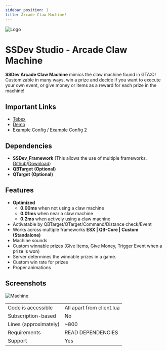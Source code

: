 ```yaml
---
sidebar_position: 1
title: Arcade Claw Machine!
---
```


![Logo](https://cloud.k8s.alexr03.dev/giRa0/babevaPU03.png/raw.png)

#  SSDev Studio - Arcade Claw Machine
**SSDev Arcade Claw Machine** mimics the claw machine found in GTA:O! Customizable in many ways, win a prize and decide if you want to execute your own event, or give money or items as a reward for each prize in the machine! 

## Important Links
- [Tebex](https://store.ssdev.studio/package/5077486)
- [Demo](https://youtu.be/K7Mc_s3OYoY)
- [Example Config](https://cloud.k8s.alexr03.dev/giRa0/gaxebaYo97.png/raw.png) / [Example Config 2](https://cloud.k8s.alexr03.dev/giRa0/SUrIWOWo93.png/raw.png)

## Dependencies
- **SSDev_Framework** (This allows the use of multiple frameworks. [Github](https://github.com/SSDev-Studio/ssdev_framework)/[Download](https://github.com/SSDev-Studio/ssdev_framework/archive/refs/heads/master.zip))
- **QBTarget** **(Optional)**
- **QTarget** **(Optional)**

## Features
- **Optimized**
	- **0.00ms** when not using a claw machine
    - **0.01ms** when near a claw machine
	- **0.2ms** when actively using a claw machine
- Activatable by QBTarget/QTarget/Command/Distance check/Event
- Works across multiple frameworks **ESX | QB-Core | Custom (Standalone)**
- Machine sounds
- Custom winnable prizes (Give Items, Give Money, Trigger Event when a prize is won)
- Server determines the winnable prizes in a game.
- Custom win rate for prizes
- Proper animations

## Screenshots
![Machine](https://cloud.k8s.alexr03.dev/giRa0/WASaHUNO30.jpg/raw.jpg)

|  |  |
|---|---|
| Code is accessible | All apart from client.lua |
| Subscription-based | No |
| Lines (approximately) | ~800 |
| Requirements | READ DEPENDENCIES |
| Support | Yes |